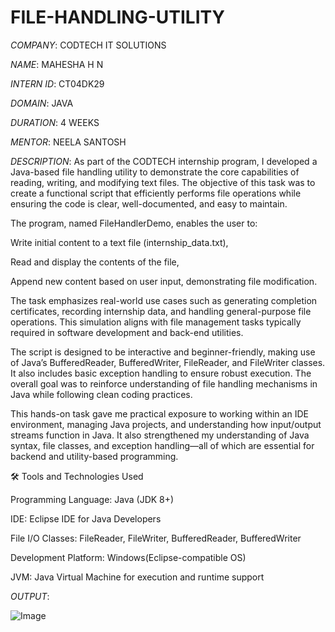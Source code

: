 # FILE-HANDLING-UTILITY

*COMPANY*: CODTECH IT SOLUTIONS

*NAME*: MAHESHA H N

*INTERN ID*: CT04DK29

*DOMAIN*: JAVA

*DURATION*: 4 WEEKS

*MENTOR*: NEELA SANTOSH

*DESCRIPTION*: As part of the CODTECH internship program, I developed a Java-based file handling utility to demonstrate the core capabilities of reading, writing, and modifying text files. The objective of this task was to create a functional script that efficiently performs file operations while ensuring the code is clear, well-documented, and easy to maintain.

The program, named FileHandlerDemo, enables the user to:

Write initial content to a text file (internship_data.txt),

Read and display the contents of the file,

Append new content based on user input, demonstrating file modification.

The task emphasizes real-world use cases such as generating completion certificates, recording internship data, and handling general-purpose file operations. This simulation aligns with file management tasks typically required in software development and back-end utilities.

The script is designed to be interactive and beginner-friendly, making use of Java’s BufferedReader, BufferedWriter, FileReader, and FileWriter classes. It also includes basic exception handling to ensure robust execution. The overall goal was to reinforce understanding of file handling mechanisms in Java while following clean coding practices.

This hands-on task gave me practical exposure to working within an IDE environment, managing Java projects, and understanding how input/output streams function in Java. It also strengthened my understanding of Java syntax, file classes, and exception handling—all of which are essential for backend and utility-based programming.

🛠️ Tools and Technologies Used

Programming Language: Java (JDK 8+)

IDE: Eclipse IDE for Java Developers

File I/O Classes: FileReader, FileWriter, BufferedReader, BufferedWriter

Development Platform: Windows(Eclipse-compatible OS)

JVM: Java Virtual Machine for execution and runtime support

*OUTPUT*:

![Image](https://github.com/user-attachments/assets/864de8af-57ed-4025-bc07-fd081f0c33db)

